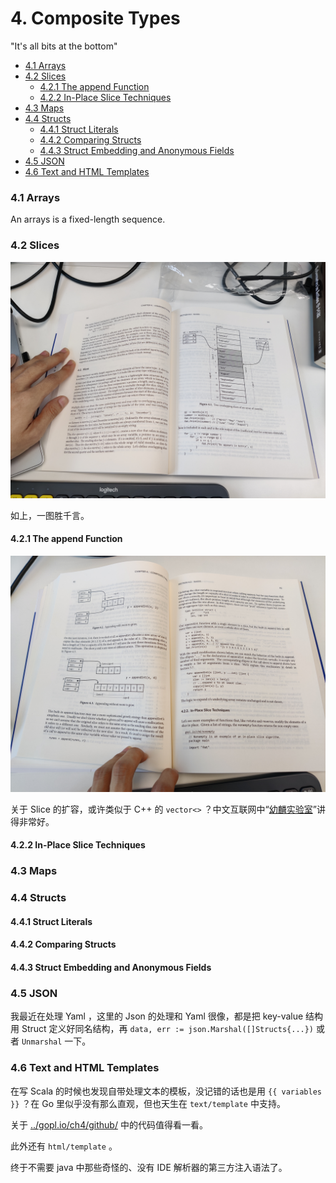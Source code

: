 # 4. Composite Types

"It's all bits at the bottom"

<!-- @import "[TOC]" {cmd="toc" depthFrom=3 depthTo=6 orderedList=false} -->

<!-- code_chunk_output -->

- [4.1 Arrays](#41-arrays)
- [4.2 Slices](#42-slices)
  - [4.2.1 The append Function](#421-the-append-function)
  - [4.2.2 In-Place Slice Techniques](#422-in-place-slice-techniques)
- [4.3 Maps](#43-maps)
- [4.4 Structs](#44-structs)
  - [4.4.1 Struct Literals](#441-struct-literals)
  - [4.4.2 Comparing Structs](#442-comparing-structs)
  - [4.4.3 Struct Embedding and Anonymous Fields](#443-struct-embedding-and-anonymous-fields)
- [4.5 JSON](#45-json)
- [4.6 Text and HTML Templates](#46-text-and-html-templates)

<!-- /code_chunk_output -->

### 4.1 Arrays

An arrays is a fixed-length sequence.

### 4.2 Slices

![](./images/20220712.go2.jpg)

如上，一图胜千言。

#### 4.2.1 The append Function

![](./images/20220721.slice.append.jpg)

关于 Slice 的扩容，或许类似于 C++ 的 `vector<>` ？中文互联网中“[幼麟实验室](https://space.bilibili.com/567195437)”讲得非常好。

#### 4.2.2 In-Place Slice Techniques

### 4.3 Maps

### 4.4 Structs

#### 4.4.1 Struct Literals

#### 4.4.2 Comparing Structs

#### 4.4.3 Struct Embedding and Anonymous Fields

### 4.5 JSON

我最近在处理 Yaml ，这里的 Json 的处理和 Yaml 很像，都是把 key-value 结构用 Struct 定义好同名结构，再 `data, err := json.Marshal([]Structs{...})` 或者 `Unmarshal` 一下。

### 4.6 Text and HTML Templates

在写 Scala 的时候也发现自带处理文本的模板，没记错的话也是用 `{{ variables }}` ？在 Go 里似乎没有那么直观，但也天生在 `text/template` 中支持。

关于 [../gopl.io/ch4/github/](../gopl.io/ch4/github/) 中的代码值得看一看。

此外还有 `html/template` 。

终于不需要 java 中那些奇怪的、没有 IDE 解析器的第三方注入语法了。

